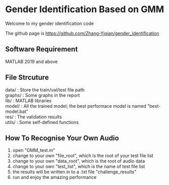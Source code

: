# Gender Identification Based on GMM


Welcome to my gender identification code

The github page is https://github.com/Zhang-Yiqian/gender_identification


## Software Requirement 

MATLAB 2019 and above

## File Strcuture 

data/ : Store the train/val/test file path  
graphs/ : Some graphs in the report  
lib/ : MATLAB libraries  
model/ : All the trained model; the best performace model is named "best-model.bat"  
res/ : The validation results  
utils/ : Some self-defined functions  

## How To Recognise Your Own Audio
1. open "GMM_test.m"
2. change to your own "file_root", which is the root of your test file list
3. change to your own "data_root", which is the root of audio data
4. change to your own "test_list", which is the name of test file list
5. the results will be written in to a .txt file "challenge_results"
6. run and enjoy the amazing performance




